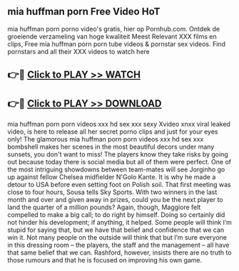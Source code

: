 ## mia huffman porn Free Video HoT 

mia huffman porn porno video's gratis, hier op Pornhub.com. Ontdek de groeiende verzameling van hoge kwaliteit Meest Relevant XXX films en clips,
Free mia huffman porn porn tube videos & pornstar sex videos. Find pornstars and all their XXX videos to watch here


## 👉🔴 [Click to PLAY >> WATCH](http://us.freeplayer.one?title=mia_huffman_porn&ref=16D)

## 👉🔴 [Click to PLAY >> DOWNLOAD](http://us.freeplayer.one?title=mia_huffman_porn&ref=16D)


mia huffman porn porn videos xxx hd sex xxx sexy Xvideo xnxx viral leaked video, is here to release all her secret porno clips and just for your eyes only! The glamorous mia huffman porn porn videos xxx hd sex xxx bombshell makes her scenes in the most beautiful decors under many sunsets, you don't want to miss! The players know they take risks by going out because today there is social media but all of them were perfect. One of the most intriguing showdowns between team-mates will see Jorginho go up against fellow Chelsea midfielder N'Golo Kante. It is why he made a detour to USA before even setting foot on Polish soil. That first meeting was close to four hours, Sousa tells Sky Sports. With two winners in the last month and over and given away in prizes, could you be the next player to land the quarter of a million pounds? Again, though, Maggiore felt compelled to make a big call; to do right by himself. Doing so certainly did not hinder his development; if anything, it helped. Some people will think I’m stupid for saying that, but we have that belief and confidence that we can win it. Not many people on the outside will think that but I’m sure everyone in this dressing room – the players, the staff and the management – all have that same belief that we can. Rashford, however, insists there are no truth to those rumours and that he is focused on improving his own game.